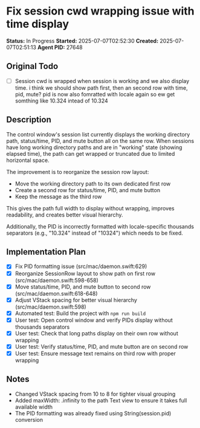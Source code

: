# Fix session cwd wrapping issue with time display

**Status:** In Progress
**Started:** 2025-07-07T02:52:30
**Created:** 2025-07-07T02:51:13
**Agent PID:** 27648

## Original Todo
- [ ] Session cwd is wrapped when session is working and we also display time. i think we should show path first, then an second row with time, pid, mute? pid is now also fomratted with locale again so ew get somthing like 10.324 intead of 10.324

## Description
The control window's session list currently displays the working directory path, status/time, PID, and mute button all on the same row. When sessions have long working directory paths and are in "working" state (showing elapsed time), the path can get wrapped or truncated due to limited horizontal space.

The improvement is to reorganize the session row layout:
- Move the working directory path to its own dedicated first row
- Create a second row for status/time, PID, and mute button
- Keep the message as the third row

This gives the path full width to display without wrapping, improves readability, and creates better visual hierarchy.

Additionally, the PID is incorrectly formatted with locale-specific thousands separators (e.g., "10.324" instead of "10324") which needs to be fixed.

## Implementation Plan
- [x] Fix PID formatting issue (src/mac/daemon.swift:629)
- [x] Reorganize SessionRow layout to show path on first row (src/mac/daemon.swift:598-658)
- [x] Move status/time, PID, and mute button to second row (src/mac/daemon.swift:618-648)
- [x] Adjust VStack spacing for better visual hierarchy (src/mac/daemon.swift:598)
- [x] Automated test: Build the project with `npm run build`
- [x] User test: Open control window and verify PIDs display without thousands separators
- [x] User test: Check that long paths display on their own row without wrapping
- [x] User test: Verify status/time, PID, and mute button are on second row
- [x] User test: Ensure message text remains on third row with proper wrapping

## Notes
- Changed VStack spacing from 10 to 8 for tighter visual grouping
- Added maxWidth: .infinity to the path Text view to ensure it takes full available width
- The PID formatting was already fixed using String(session.pid) conversion